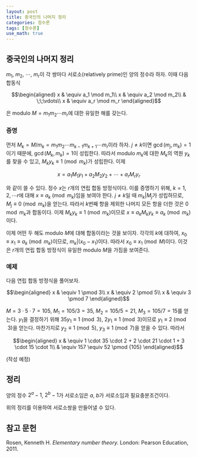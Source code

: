```yaml
---
layout: post
title: 중국인의 나머지 정리
categories: 정수론
tags: [정수론]
use_math: true
---
```


## 중국인의 나머지 정리

$m_1$, $m_2$, $\cdots$, $m_r$이 각 쌍마다 서로소(relatively prime)인 양의 정수라 하자. 이때 다음 합동식

$$\begin{aligned}
x & \equiv a_1 \mod m_1\\
x & \equiv a_2 \mod m_2\\
& \;\;\vdots\\
x & \equiv a_r \mod m_r
\end{aligned}$$

은 modulo $M = m_1 m_2 \cdots m_r$에 대한 유일한 해를 갖는다.


### 증명

먼저 $M_k = M / m_k = m_1 m_2 \cdots m_{k-1}m_{k+1}\cdots m_r$이라 하자. $j \neq k$이면 $\gcd(m_j,m_k)=1$이기 때문에, $\gcd(M_k,m_k)=1$이 성립한다. 따라서 modulo $m_k$에 대한 $M_k$의 역원 $y_k$를 찾을 수 있고, $M_k y_k \equiv 1 \pmod {m_k}$가 성립한다. 이제

$$
x = a_1 M_1 y_1 + a_2 M_2 y_2 + \cdots + a_r M_r y_r
$$

와 같이 쓸 수 있다.
정수 $x$는 $r$개의 연립 합동 방정식이다. 이를 증명하기 위해, $k=1, 2, \cdots r$에 대해 $x \equiv a_k \pmod {m_k}$임을 보여야 한다. $j\neq k$일 때 $m_k | M_j$가 성립하므로, $M_j \equiv 0\pmod {m_k}$을 얻는다. 따라서 $k$번째 항을 제외한 나머지 모든 항을 더한 것은 $0\mod m_k$과 합동이다. 이제 $M_k y_k \equiv 1 \pmod {m_k}$이므로 $x\equiv a_k M_k y_k \equiv a_k \pmod {m_k}$이다.

이제 어떤 두 해도 modulo $M$에 대해 합동이라는 것을 보이자. 각각의 $k$에 대하여, $x_0 \equiv x_1 \equiv a_k \pmod {m_k}$이므로, $m_k|(x_0 - x_1)$이다. 따라서 $x_0 \equiv x_1 \pmod M$이다. 이것은 $r$개의 연립 합동 방정식이 유일한 modulo $M$을 가짐을 보여준다.

### 예제

다음 연립 합동 방정식을 풀어보자.

$$\begin{aligned}
x & \equiv 1 \pmod 3\\
x & \equiv 2 \pmod 5\\
x & \equiv 3 \pmod 7
\end{aligned}$$

$M = 3 \cdot 5 \cdot 7 = 105$, $M_1 = 105 / 3 = 35$, $M_2 = 105 / 5 = 21$, $M_3 = 105 / 7 = 15$를 얻는다. $y_1$을 결정하기 위해 $35y_1 \equiv 1 \pmod 3$, $2y_1 \equiv 1 \pmod 3$이므로 $y_1 \equiv 2 \pmod 3$을 얻는다. 마찬가지로 $y_2 \equiv 1 \pmod 5$, $y_3 \equiv 1 \pmod 7$을 얻을 수 있다. 따라서

$$\begin{aligned}
x & \equiv 1 \cdot 35 \cdot 2 + 2 \cdot 21 \cdot 1 + 3 \cdot 15 \cdot 1\\
& \equiv 157 \equiv 52 \pmod {105}
\end{aligned}$$



(작성 예정)



## 정리

양의 정수 $2^a - 1$, $2^b - 1$가 서로소임은 $a$, $b$가 서로소임과 필요충분조건이다.

위의 정리를 이용하여 서로소쌍을 만들어낼 수 있다. 




## 참고 문헌

Rosen, Kenneth H. *Elementary number theory.* London: Pearson Education, 2011.